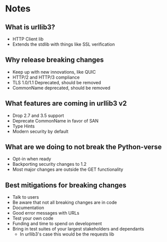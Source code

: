 # Notes
## What is urllib3?
- HTTP Client lib
- Extends the stdlib with things like SSL verification
## Why release breaking changes
- Keep up with new innovations, like QUIC
- HTTP/2 and HTTP/3 compliance
- TLS 1.0/1.1 Deprecated, should be removed
- CommonName deprecated, should be removed
## What features are coming in urllib3 v2
- Drop 2.7 and 3.5 support
- Deprecate CommonName in favor of SAN
- Type Hints
- Modern security by default
## What are we doing to not break the Python-verse
- Opt-in when ready
- Backporting security changes to 1.2
- Most major changes are outside the GET functionality
## Best mitigations for breaking changes
- Talk to users
- Be aware that not all breaking changes are in code
- Documentation
- Good error messages with URLs
- Test your own code
- Funding and time to spend on development
- Bring in test suites of your largest stakeholders and dependants
  - In urllib3's case this would be the requests lib
